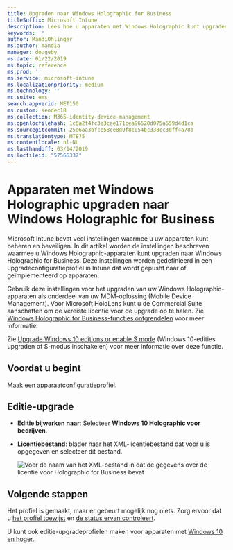 ```yaml
---
title: Upgraden naar Windows Holographic for Business
titleSuffix: Microsoft Intune
description: Lees hoe u apparaten met Windows Holographic kunt upgraden naar Windows Holographic for Business
keywords: ''
author: MandiOhlinger
ms.author: mandia
manager: dougeby
ms.date: 01/22/2019
ms.topic: reference
ms.prod: ''
ms.service: microsoft-intune
ms.localizationpriority: medium
ms.technology: ''
ms.suite: ems
search.appverid: MET150
ms.custom: seodec18
ms.collection: M365-identity-device-management
ms.openlocfilehash: 1c6a2f4fc3e3cae171cea96520d075a659d4d1ca
ms.sourcegitcommit: 25e6aa3bfce58ce8d9f8c054bc338cc3dff4a78b
ms.translationtype: MTE75
ms.contentlocale: nl-NL
ms.lasthandoff: 03/14/2019
ms.locfileid: "57566332"
---
```

# <a name="upgrade-devices-running-windows-holographic-to-windows-holographic-for-business"></a>Apparaten met Windows Holographic upgraden naar Windows Holographic for Business

Microsoft Intune bevat veel instellingen waarmee u uw apparaten kunt beheren en beveiligen. In dit artikel worden de instellingen beschreven waarmee u Windows Holographic-apparaten kunt upgraden naar Windows Holographic for Business. Deze instellingen worden gedefinieerd in een upgradeconfiguratieprofiel in Intune dat wordt gepusht naar of geïmplementeerd op apparaten.

Gebruik deze instellingen voor het upgraden van uw Windows Holographic-apparaten als onderdeel van uw MDM-oplossing (Mobile Device Management). Voor Microsoft HoloLens kunt u de Commercial Suite aanschaffen om de vereiste licentie voor de upgrade op te halen. Zie [Windows Holographic for Business-functies ontgrendelen](https://docs.microsoft.com/hololens/hololens-upgrade-enterprise) voor meer informatie.

Zie [Upgrade Windows 10 editions or enable S mode](edition-upgrade-configure-windows-10.md) (Windows 10-edities upgraden of S-modus inschakelen) voor meer informatie over deze functie.

## <a name="before-you-begin"></a>Voordat u begint

[Maak een apparaatconfiguratieprofiel](edition-upgrade-configure-windows-10.md#create-the-profile).

## <a name="edition-upgrade"></a>Editie-upgrade

- **Editie bijwerken naar**: Selecteer **Windows 10 Holographic voor bedrijven**.
- **Licentiebestand**: blader naar het XML-licentiebestand dat voor u is opgegeven en selecteer dit bestand.

  ![Voer de naam van het XML-bestand in dat de gegevens over de licentie voor Holographic for Business bevat](media/Holographic-edition-upgrade.png)
 
## <a name="next-steps"></a>Volgende stappen

Het profiel is gemaakt, maar er gebeurt mogelijk nog niets. Zorg ervoor dat u [het profiel toewijst](device-profile-assign.md) en [de status ervan controleert](device-profile-monitor.md).

U kunt ook editie-upgradeprofielen maken voor apparaten met [Windows 10 en hoger](edition-upgrade-windows-settings.md).
